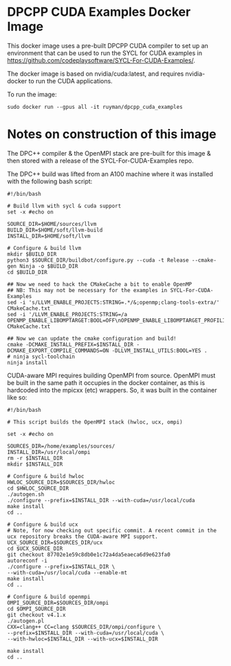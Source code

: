 DPCPP CUDA Examples Docker Image
=================================

This docker image uses a pre-built DPCPP CUDA compiler to set up an environment that can be used to run the SYCL for CUDA examples in https://github.com/codeplaysoftware/SYCL-For-CUDA-Examples/.

The docker image is based on nvidia/cuda:latest, and requires nvidia-docker to run the CUDA applications.

To run the image:

```
sudo docker run --gpus all -it ruyman/dpcpp_cuda_examples
```

# Notes on construction of this image

The DPC++ compiler & the OpenMPI stack are pre-built for this image & then stored with a release of the SYCL-For-CUDA-Examples repo.

The DPC++ build was lifted from an A100 machine where it was installed with the following bash script:

```
#!/bin/bash

# Build llvm with sycl & cuda support
set -x #echo on

SOURCE_DIR=$HOME/sources/llvm
BUILD_DIR=$HOME/soft/llvm-build
INSTALL_DIR=$HOME/soft/llvm

# Configure & build llvm
mkdir $BUILD_DIR
python3 $SOURCE_DIR/buildbot/configure.py --cuda -t Release --cmake-gen Ninja -o $BUILD_DIR
cd $BUILD_DIR

## Now we need to hack the CMakeCache a bit to enable OpenMP
## NB: This may not be necessary for the examples in SYCL-For-CUDA-Examples
sed -i 's/LLVM_ENABLE_PROJECTS:STRING=.*/&;openmp;clang-tools-extra/' CMakeCache.txt
sed -i '/LLVM_ENABLE_PROJECTS:STRING=/a OPENMP_ENABLE_LIBOMPTARGET:BOOL=OFF\nOPENMP_ENABLE_LIBOMPTARGET_PROFILING:BOOL=OFF' CMakeCache.txt

## Now we can update the cmake configuration and build!
cmake -DCMAKE_INSTALL_PREFIX=$INSTALL_DIR -DCMAKE_EXPORT_COMPILE_COMMANDS=ON -DLLVM_INSTALL_UTILS:BOOL=YES .
# ninja sycl-toolchain
ninja install
```

CUDA-aware MPI requires building OpenMPI from source. OpenMPI must be built in the same path it occupies in the docker container, as this is hardcoded into the mpicxx (etc) wrappers. So, it was built in the container like so:

```
#!/bin/bash

# This script builds the OpenMPI stack (hwloc, ucx, ompi)

set -x #echo on

SOURCES_DIR=/home/examples/sources/
INSTALL_DIR=/usr/local/ompi
rm -r $INSTALL_DIR
mkdir $INSTALL_DIR

# Configure & build hwloc
HWLOC_SOURCE_DIR=$SOURCES_DIR/hwloc
cd $HWLOC_SOURCE_DIR
./autogen.sh
./configure --prefix=$INSTALL_DIR --with-cuda=/usr/local/cuda
make install
cd ..

# Configure & build ucx
# Note, for now checking out specific commit. A recent commit in the ucx repository breaks the CUDA-aware MPI support.
UCX_SOURCE_DIR=$SOURCES_DIR/ucx
cd $UCX_SOURCE_DIR
git checkout 87702e1e59c8db0e1c72a4da5eaeca6d9e623fa0
autoreconf -i
./configure --prefix=$INSTALL_DIR \
--with-cuda=/usr/local/cuda --enable-mt
make install
cd ..

# Configure & build openmpi
OMPI_SOURCE_DIR=$SOURCES_DIR/ompi
cd $OMPI_SOURCE_DIR
git checkout v4.1.x
./autogen.pl
CXX=clang++ CC=clang $SOURCES_DIR/ompi/configure \
--prefix=$INSTALL_DIR --with-cuda=/usr/local/cuda \
--with-hwloc=$INSTALL_DIR --with-ucx=$INSTALL_DIR

make install
cd ..
```

